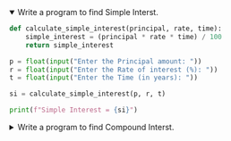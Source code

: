 <details open>
<summary open>Write a program to find Simple Interst.</summary>
<p>

```python
def calculate_simple_interest(principal, rate, time):
    simple_interest = (principal * rate * time) / 100
    return simple_interest

p = float(input("Enter the Principal amount: "))
r = float(input("Enter the Rate of interest (%): "))
t = float(input("Enter the Time (in years): "))

si = calculate_simple_interest(p, r, t)

print(f"Simple Interest = {si}")

```

</p>
</details> 

<details>
<summary open> Write a program to find Compound Interst.</summary>
<p>

```python
def calculate_compound_interest(principal, rate, time):
    amount = principal * (1 + rate / 100) ** time
    compound_interest = amount - principal
    return compound_interest

# Taking user input
p = float(input("Enter the Principal amount: "))
r = float(input("Enter the Rate of interest (%): "))
t = float(input("Enter the Time (in years): "))

# Calculating compound interest
ci = calculate_compound_interest(p, r, t)

# Display result
print(f"Compound Interest = {ci:.2f}")

```
</p>
</details> 
